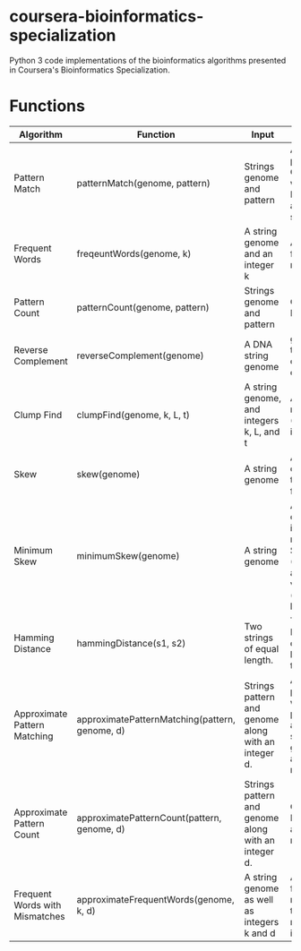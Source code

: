 # coursera-bioinformatics-specialization
Python 3 code implementations of the bioinformatics algorithms presented in Coursera's Bioinformatics Specialization.

# Functions

| Algorithm                          | Function                                       | Input                                                      | Output                                                                                                       |
| ---------------------------------- | ---------------------------------------------- | ---------------------------------------------------------- | ------------------------------------------------------------------------------------------------------------ |
| Pattern Match                      | patternMatch(genome, pattern)                  | Strings genome and pattern                                 | All starting positions in Genome where Pattern appears as a substring                                        |
| Frequent Words                     | freqeuntWords(genome, k)                       | A string genome and an integer k                           | All most frequent k-mers in Text                                                                             |
| Pattern Count                      | patternCount(genome, pattern)                  | Strings genome and pattern                                 | Count(Text, Pattern)                                                                                         |
| Reverse Complement                 | reverseComplement(genome)                      | A DNA string genome                                        | genomerc , the reverse complement of genome                                                                  |
| Clump Find                         | clumpFind(genome, k, L, t)                     | A string genome, and integers k, L, and t                  | All distinct k-mers forming (L, t)-clumps in Genome.                                                         |
| Skew                               | skew(genome)                                   | A string genome                                            | An array containing the skew from 5' to 3'                                                                   |
| Minimum Skew                       | minimumSkew(genome)                            | A string genome                                            | An array containing all integer(s) i minimizing Skewi (Genome) among all values of i (from 0 to len(Genome)) |
| Hamming Distance                   | hammingDistance(s1, s2)                        | Two strings of equal length.                               | The Hamming distance between these strings.                                                                  |
| Approximate Pattern Matching       | approximatePatternMatching(pattern, genome, d) | Strings pattern and genome along with an integer d.        | All starting positions where pattern appears as a substring of genome with at most d mismatches.             |
| Approximate Pattern Count          | approximatePatternCount(pattern, genome, d)    | Strings pattern and genome along with an integer d.        | Count(Text, Pattern) with at most d mismatches.                                                              |
| Frequent Words with Mismatches     | approximateFrequentWords(genome, k, d)         | A string genome as well as integers k and d                | All most frequent k-mers with up to d mismatches in genome                                                   |
